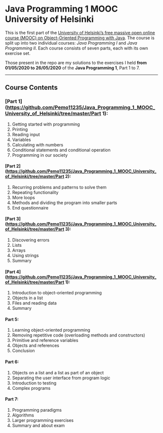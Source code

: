 # Java Programming 1 MOOC University of Helsinki
 
This is the first part of the [University of Helsinki’s free massive open online course (MOOC) on Object-Oriented Programming with Java](https://java-programming.mooc.fi/).
The course is split up into two individual courses: *Java Programming I* and *Java Programming II*. Each course consists of seven parts, each with its own exercise set.

Those present in the repo are my solutions to the exercises I held **from 01/05/2020 to 26/05/2020** of the **Java Programming 1**, Part 1 to 7.

-------------------------------------------------------------------
## Course Contents

### [Part 1](https://github.com/Pemo11235/Java_Programming_1_MOOC_University_of_Helsinki/tree/master/Part 1):
 1. Getting started with programming
 2. Printing
 3. Reading input
 4. Variables
 5. Calculating with numbers
 6. Conditional statements and conditional operation
 7. Programming in our society
 
#### [Part 2](https://github.com/Pemo11235/Java_Programming_1_MOOC_University_of_Helsinki/tree/master/Part 2):
 1. Recurring problems and patterns to solve them
 2. Repeating functionality
 3. More loops
 4. Methods and dividing the program into smaller parts
 5. End questionnaire
#### [Part 3](https://github.com/Pemo11235/Java_Programming_1_MOOC_University_of_Helsinki/tree/master/Part 3):
 1. Discovering errors
 2. Lists
 3. Arrays
 4. Using strings
 5. Summary
#### [Part 4](https://github.com/Pemo11235/Java_Programming_1_MOOC_University_of_Helsinki/tree/master/Part 1):
 1. Introduction to object-oriented programming
 2. Objects in a list
 3. Files and reading data
 4. Summary 
#### Part 5:
 1. Learning object-oriented programming
 2. Removing repetitive code (overloading methods and constructors)
 3. Primitive and reference variables
 4. Objects and references
 5. Conclusion
#### Part 6:
 1. Objects on a list and a list as part of an object
 2. Separating the user interface from program logic
 3. Introduction to testing
 4. Complex programs
#### Part 7:
 1. Programming paradigms
 2. Algorithms
 3. Larger programming exercises
 4. Summary and about exam
